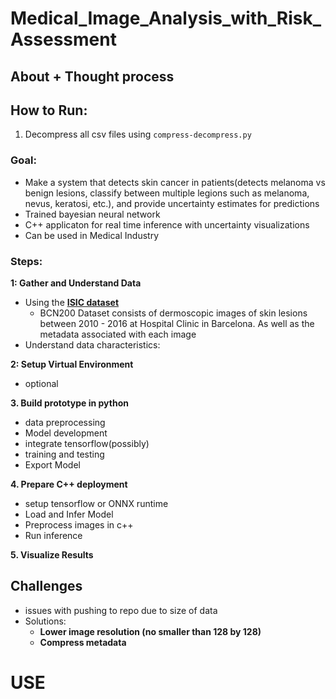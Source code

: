 # Medical_Image_Analysis_with_Risk_Assessment

## About + Thought process




## How to Run:

1. Decompress all csv files using ```compress-decompress.py ```






### **Goal:**
- Make a system that detects skin cancer in patients(detects melanoma vs benign lesions, classify between multiple legions such as melanoma, nevus, keratosi, etc.), and provide uncertainty estimates for predictions
- Trained bayesian neural network
- C++ applicaton for real time inference with uncertainty visualizations
- Can be used in Medical Industry

### **Steps:**

**1: Gather and Understand Data**
- Using the [**ISIC dataset**](https://api.isic-archive.com/collections/249/)
  - BCN200 Dataset consists of dermoscopic images of skin lesions between 2010 - 2016 at Hospital Clinic in Barcelona. As well as the metadata associated with each image
- Understand data characteristics:

**2: Setup Virtual Environment**
- optional

**3. Build prototype in python**
- data preprocessing
- Model development
- integrate tensorflow(possibly)
- training and testing
- Export Model

**4. Prepare C++ deployment**
- setup tensorflow or ONNX runtime
- Load and Infer Model
- Preprocess images in c++
- Run inference

**5. Visualize Results**


## Challenges
- issues with pushing to repo due to size of data
- Solutions:
  - **Lower image resolution (no smaller than 128 by 128)**
  - **Compress metadata**

 # USE
